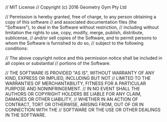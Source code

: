 // MIT License
// Copyright (c) 2016 Geometry Gym Pty Ltd

// Permission is hereby granted, free of charge, to any person obtaining a copy of this software 
// and associated documentation files (the "Software"), to deal in the Software without restriction, 
// including without limitation the rights to use, copy, modify, merge, publish, distribute, sublicense, 
// and/or sell copies of the Software, and to permit persons to whom the Software is furnished to do so, 
// subject to the following conditions:

// The above copyright notice and this permission notice shall be included in all copies or substantial 
// portions of the Software.

// THE SOFTWARE IS PROVIDED "AS IS", WITHOUT WARRANTY OF ANY KIND, EXPRESS OR IMPLIED, INCLUDING BUT NOT 
// LIMITED TO THE WARRANTIES OF MERCHANTABILITY, FITNESS FOR A PARTICULAR PURPOSE AND NONINFRINGEMENT. 
// IN NO EVENT SHALL THE AUTHORS OR COPYRIGHT HOLDERS BE LIABLE FOR ANY CLAIM, DAMAGES OR OTHER LIABILITY, 
// WHETHER IN AN ACTION OF CONTRACT, TORT OR OTHERWISE, ARISING FROM, OUT OF OR IN CONNECTION WITH THE 
// SOFTWARE OR THE USE OR OTHER DEALINGS IN THE SOFTWARE.
